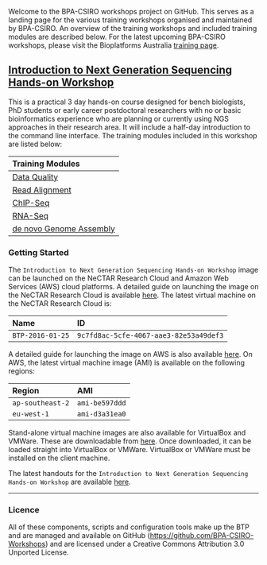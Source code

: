 Welcome to the BPA-CSIRO workshops project on GitHub. 
This serves as a landing page for the various training workshops organised and maintained by BPA-CSIRO.
An overview of the training workshops and included training modules are described below. 
For the latest upcoming BPA-CSIRO workshops, please visit the Bioplatforms
Australia [training page][bpa-workshops].

## [Introduction to Next Generation Sequencing Hands-on Workshop][btp-workshop-ngs]

This is a practical 3 day hands-on course designed for bench biologists, 
PhD students or early career postdoctoral researchers with no or 
basic bioinformatics experience who are planning or currently using
NGS approaches in their research area. It will include a half-day
introduction to the command line interface. The training modules 
included in this workshop are listed below:

| Training Modules                                 |
|:-------------------------------------------------|
| [Data Quality][btp-module-ngs-qc]                |
| [Read Alignment][btp-module-ngs-mapping]         |
| [ChIP-Seq][btp-module-ngs-chipseq]               |
| [RNA-Seq][btp-module-ngs-rnaseq]                 |
| [de novo Genome Assembly][btp-module-ngs-denovo] |

### Getting Started

The `Introduction to Next Generation Sequencing Hands-on Workshop` image can be 
launched on the NeCTAR Research Cloud and Amazon Web Services (AWS) cloud platforms.
A detailed guide on launching the image on the NeCTAR Research Cloud 
is available [here][btp-orch-nectar-launch]. 
The latest virtual machine on the NeCTAR Research Cloud is:

| Name             | ID                                     |
|:-----------------|:---------------------------------------|
| `BTP-2016-01-25` | `9c7fd8ac-5cfe-4067-aae3-82e53a49def3` |
 
A detailed guide for launching the image on AWS is also available [here][btp-orch-aws-launch]. 
On AWS, the latest virtual machine image (AMI) is available on the following regions:

| Region           | AMI            |
|:-----------------|:---------------|
| `ap-southeast-2` | `ami-be597ddd` |
| `eu-west-1`      | `ami-d3a31ea0` |

Stand-alone virtual machine images are also available for VirtualBox and VMWare.
These are downloadable from [here][bpa-ngs-releases]. Once downloaded,
it can be loaded straight into VirtualBox or VMWare.
VirtualBox or VMWare must be installed on the client machine.

The latest handouts for the `Introduction to Next Generation Sequencing Hands-on Workshop`
are available [here][bpa-ngs-handouts].

---

### Licence

All of these components, scripts and configuration tools make up the BTP and are managed and available on GitHub (https://github.com/BPA-CSIRO-Workshops) and are licensed under a Creative Commons Attribution 3.0 Unported License.

[btp-workshop-ngs]: https://github.com/BPA-CSIRO-Workshops/btp-workshop-ngs
[btp-module-ngs-qc]: https://github.com/BPA-CSIRO-Workshops/btp-module-ngs-qc
[btp-module-ngs-mapping]: https://github.com/BPA-CSIRO-Workshops/btp-module-ngs-mapping
[btp-module-ngs-chipseq]: https://github.com/BPA-CSIRO-Workshops/btp-module-chip-seq
[btp-module-ngs-rnaseq]: https://github.com/BPA-CSIRO-Workshops/btp-module-rna-seq
[btp-module-ngs-denovo]: https://github.com/BPA-CSIRO-Workshops/btp-module-velvet
[btp-workshop-template]: https://github.com/BPA-CSIRO-Workshops/btp-workshop-template#minting-a-doi-for-your-workshop
[btp-orchestration]: https://github.com/BPA-CSIRO-Workshops/btp-orchestration
[btp-orch-nectar-launch]: https://github.com/BPA-CSIRO-Workshops/btp-orchestration#nectar-1
[btp-orch-aws-launch]: https://github.com/BPA-CSIRO-Workshops/btp-orchestration#aws-1
[bpa-workshops]: http://www.bioplatforms.com/training/
[bpa-ngs-releases]: https://github.com/BPA-CSIRO-Workshops/btp-workshop-ngs/releases
[bpa-ngs-handouts]: http://bpa-csiro-workshops.github.io/btp-workshop-ngs/
